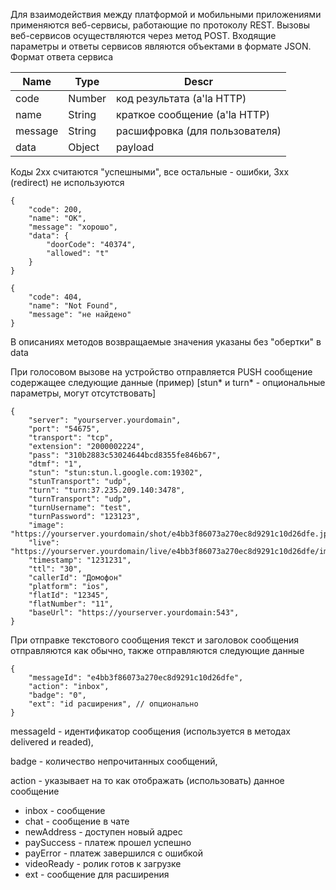 Для взаимодействия между платформой и мобильными приложениями применяются веб-сервисы, работающие по протоколу REST.
Вызовы веб-сервисов осуществляются через метод POST.
Входящие параметры и ответы сервисов являются объектами в формате JSON.
Формат ответа сервиса

Name|Type|Descr
----|----|-----
code|Number|код результата (a'la HTTP)
name|String|краткое сообщение (a'la HTTP)
message|String|расшифровка (для пользователя)
data|Object|payload

Коды 2хх считаются "успешными", все остальные - ошибки, 3xx (redirect) не используются 

```
{
    "code": 200,
    "name": "OK",
    "message": "хорошо",
    "data": {
        "doorCode": "40374",
        "allowed": "t"
    }
}
```
```
{
    "code": 404,
    "name": "Not Found",
    "message": "не найдено"
}
```
В описаниях методов возвращаемые значения указаны без "обертки" в data

При голосовом вызове на устройство отправляется PUSH сообщение содержащее следующие данные (пример)
[stun* и turn* - опциональные параметры, могут отсутствовать]
```
{
    "server": "yourserver.yourdomain",
    "port": "54675",
    "transport": "tcp",
    "extension": "2000002224",
    "pass": "310b2883c53024644bcd8355fe846b67",
    "dtmf": "1",
    "stun": "stun:stun.l.google.com:19302",
    "stunTransport": "udp",
    "turn": "turn:37.235.209.140:3478",
    "turnTransport": "udp",
    "turnUsername": "test",
    "turnPassword": "123123",
    "image": "https://yourserver.yourdomain/shot/e4bb3f86073a270ec8d9291c10d26dfe.jpg",
    "live": "https://yourserver.yourdomain/live/e4bb3f86073a270ec8d9291c10d26dfe/image.jpg",
    "timestamp": "1231231",
    "ttl": "30",
    "callerId": "Домофон"
    "platform": "ios",
    "flatId": "12345",
    "flatNumber": "11",
    "baseUrl": "https://yourserver.yourdomain:543",
}
```

При отправке текстового сообщения текст и заголовок сообщения отправляются как обычно, также отправляются
следующие данные
```
{
    "messageId": "e4bb3f86073a270ec8d9291c10d26dfe",
    "action": "inbox",
    "badge": "0",
    "ext": "id расширения", // опционально
}
```
messageId - идентификатор сообщения (используется в методах delivered и readed),

badge - количество непрочитанных сообщений,

action - указывает на то как отображать (использовать) данное сообщение
- inbox - сообщение
- chat - сообщение в чате
- newAddress - доступен новый адрес
- paySuccess - платеж прошел успешно
- payError - платеж завершился с ошибкой
- videoReady - ролик готов к загрузке
- ext - сообщение для расширения
